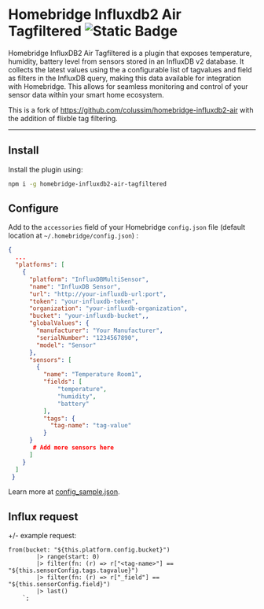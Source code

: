 
# Homebridge Influxdb2 Air Tagfiltered ![Static Badge](https://img.shields.io/badge/npm-v9-blue:)




Homebridge InfluxDB2 Air Tagfiltered is a plugin that exposes temperature, humidity, battery level from sensors stored in an InfluxDB v2 database. It collects the latest values using the a configurable list of tagvalues and field as filters in the InfluxDB query, making this data available for integration with Homebridge. This allows for seamless monitoring and control of your sensor data within your smart home ecosystem.

This is a fork of https://github.com/colussim/homebridge-influxdb2-air with the addition of flixble tag filtering.

---

## Install

Install the plugin using:

```bash
npm i -g homebridge-influxdb2-air-tagfiltered
```

## Configure

Add to the `accessories` field of your Homebridge `config.json` file (default location at `~/.homebridge/config.json`) :

```json
{
  ...
  "platforms": [
    {
      "platform": "InfluxDBMultiSensor",
      "name": "InfluxDB Sensor",
      "url": "http://your-influxdb-url:port",
      "token": "your-influxdb-token",
      "organization": "your-influxdb-organization",
      "bucket": "your-influxdb-bucket",,
      "globalValues": {
        "manufacturer": "Your Manufacturer",
        "serialNumber": "1234567890",
        "model": "Sensor"
      },
      "sensors": [
        {
          "name": "Temperature Room1",
          "fields": [
              "temperature",
              "humidity",
              "battery"
          ],
          "tags": {
            "tag-name": "tag-value"
          }
      }
       # Add more sensors here 
      ]
    }
  ]
 } 
```
Learn more at [config_sample.json](./config_sample.json).

## Influx request

+/- example request:
```
from(bucket: "${this.platform.config.bucket}")
        |> range(start: 0)
        |> filter(fn: (r) => r["<tag-name>"] == "${this.sensorConfig.tags.tagvalue}")
        |> filter(fn: (r) => r["_field"] == "${this.sensorConfig.field}")
        |> last()
    `;
```